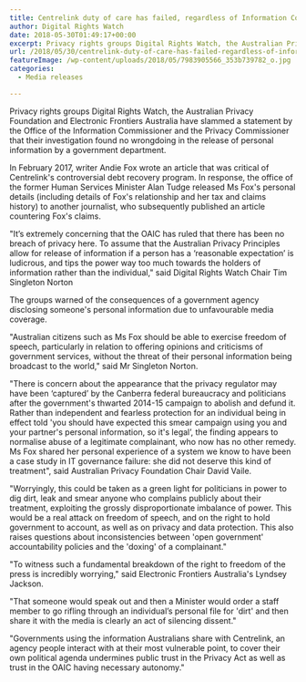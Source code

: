 ```yaml
---
title: Centrelink duty of care has failed, regardless of Information Commissioner finding
author: Digital Rights Watch
date: 2018-05-30T01:49:17+00:00
excerpt: Privacy rights groups Digital Rights Watch, the Australian Privacy Foundation and Electronic Frontiers Australia have slammed a statement by the Office of the Information Commissioner and the Privacy Commissioner that their investigation found no wrongdoing in the release of personal information by a government department.
url: /2018/05/30/centrelink-duty-of-care-has-failed-regardless-of-information-commissioner-finding/
featureImage: /wp-content/uploads/2018/05/7983905566_353b739782_o.jpg
categories:
  - Media releases

---
```

<span style="font-weight: 400;">Privacy rights groups Digital Rights Watch, the Australian Privacy Foundation and Electronic Frontiers Australia have slammed a statement by the Office of the Information Commissioner and the Privacy Commissioner that their investigation found no wrongdoing in the release of personal information by a government department.</span>

<span style="font-weight: 400;">In February 2017, writer Andie Fox wrote an article that was critical of Centrelink's controversial debt recovery program. In response, the office of the former Human Services Minister Alan Tudge released Ms Fox's personal details (including details of Fox's relationship and her tax and claims history) to another journalist, who subsequently published an article countering Fox's claims.</span><span style="font-weight: 400;"><br /> </span>

<span style="font-weight: 400;">"It&#8217;s extremely concerning that the OAIC has ruled that there has been no breach of privacy here. To assume that the Australian Privacy Principles allow for release of information if a person has a &#8216;reasonable expectation&#8217; is ludicrous, and tips the power way too much towards the holders of information rather than the individual," said Digital Rights Watch Chair Tim Singleton Norton</span>

<span style="font-weight: 400;">The groups warned of the consequences of a government agency disclosing someone's personal information due to unfavourable media coverage.</span>

<span style="font-weight: 400;">"Australian citizens such as Ms Fox should be able to exercise freedom of speech, particularly in relation to offering opinions and criticisms of government services, without the threat of their personal information being broadcast to the world," said Mr Singleton Norton.</span><span style="font-weight: 400;"><br /> </span>

<span style="font-weight: 400;">"There is concern about the appearance that the privacy regulator may have been &#8216;captured&#8217; by the Canberra federal bureaucracy and politicians </span><span style="font-weight: 400;">after the government's thwarted 2014-15 campaign to abolish and defund it</span><span style="font-weight: 400;">. Rather than independent and fearless protection for an individual being in effect told 'you should have expected this smear campaign using you and your partner's personal information, so it</span><span style="font-weight: 400;">'</span><span style="font-weight: 400;">s legal&#8217;, the finding appears to normalise abuse of a legitimate complainant, who now has no other remedy. Ms Fox shared her personal experience of a system we know to have been a case study in IT governance failure: she did not deserve this kind of treatment", said Australian Privacy Foundation Chair David Vaile. </span>

<span style="font-weight: 400;">"Worryingly, this could be taken as a green light for politicians in power to dig dirt, leak and smear anyone who complains publicly about their treatment, exploiting the grossly disproportionate imbalance of power. This would be a real attack on freedom of speech, and on the right to hold government to account, as well as on privacy and data protection. </span><span style="font-weight: 400;">This also raises questions about inconsistencies between</span> <span style="font-weight: 400;">'open government' accountability policies and the 'doxing' of a complainant."</span> <span style="font-weight: 400;">   </span>

<span style="font-weight: 400;">"To witness such a fundamental breakdown of the right to freedom of the press is incredibly worrying," said Electronic Frontiers Australia's Lyndsey Jackson.</span>

<span style="font-weight: 400;">"That someone would speak out and then a Minister would order a staff member to go rifling through an individual&#8217;s personal file for 'dirt' and then share it with the media is clearly an act of silencing dissent."</span>

<span style="font-weight: 400;">"Governments using the information Australians share with Centrelink, an agency people interact with at their most vulnerable point, to cover their own political agenda undermines public trust in the Privacy Act as well as trust in the OAIC having necessary autonomy."</span>
